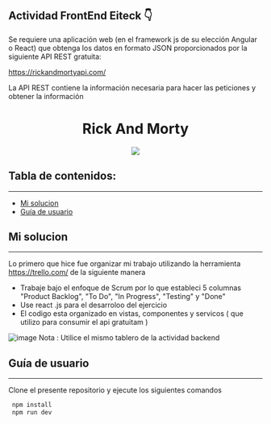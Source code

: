 ## Actividad FrontEnd Eiteck 👇

Se requiere una aplicación web (en el framework js de su elección Angular o React) que obtenga los
datos en formato JSON proporcionados por la siguiente API REST gratuita:

https://rickandmortyapi.com/

La API REST contiene la información necesaria para hacer las peticiones y obtener la información


<h1 align="center"> Rick And Morty</h1>
<p align="center"><img src="https://www.latercera.com/resizer/oStaaBjKjrTK8rrWE2MFitEba_g=/900x600/smart/arc-anglerfish-arc2-prod-copesa.s3.amazonaws.com/public/FIN7ZFLY2VF7ZIO3F4VAH7DJ5I.jpg"/></p> 

## Tabla de contenidos:
---

- [Mi solucion](#mi-solucion)
- [Guía de usuario](#guía-de-usuario)

## Mi solucion
---
Lo primero que hice fue organizar mi trabajo utilizando la herramienta https://trello.com/ de la siguiente manera 



- Trabaje bajo el enfoque de Scrum por lo que estableci 5 columnas "Product Backlog", "To Do", "In Progress", "Testing" y "Done"
- Use react .js para el desarroloo del ejercicio
- El codigo esta organizado en vistas, componentes y servicos ( que utilizo para consumir el api gratuitam )

![image](https://user-images.githubusercontent.com/65741905/151099582-023cf206-60d0-433f-a794-e0c0ebefcf59.png)
 Nota : Utilice el mismo tablero de la actividad backend



## Guía de usuario
---
Clone el presente repositorio y ejecute los siguientes comandos

```bash
 npm install 
 npm run dev
```
